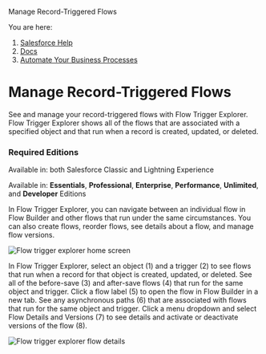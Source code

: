 Manage Record-Triggered Flows[](/s?language=en_US)

You are here:

1.  [Salesforce Help](/s/?language=en_US)
2.  [Docs](/s/products?language=en_US)
3.  [Automate Your Business Processes](/s/articleView?id=sf.extend_click_process.htm&language=en_US&type=5)

Manage Record-Triggered Flows
=============================

See and manage your record-triggered flows with Flow Trigger Explorer. Flow Trigger Explorer shows all of the flows that are associated with a specified object and that run when a record is created, updated, or deleted.

### Required Editions

Available in: both Salesforce Classic and Lightning Experience

Available in: [](/s?language=en_US)**Essentials**, **Professional**, **Enterprise**, **Performance**, **Unlimited**, and **Developer** Editions

In Flow Trigger Explorer, you can navigate between an individual flow in Flow Builder and other flows that run under the same circumstances. You can also create flows, reorder flows, see details about a flow, and manage flow versions.

![Flow trigger explorer home screen](https://resources.help.salesforce.com/images/b31f7682fb507da61363ffec5229edc9.png)

In Flow Trigger Explorer, select an object (1) and a trigger (2) to see flows that run when a record for that object is created, updated, or deleted. See all of the before-save (3) and after-save flows (4) that run for the same object and trigger. Click a flow label (5) to open the flow in Flow Builder in a new tab. See any asynchronous paths (6) that are associated with flows that run for the same object and trigger. Click a menu dropdown and select Flow Details and Versions (7) to see details and activate or deactivate versions of the flow (8).

![Flow trigger explorer flow details](https://resources.help.salesforce.com/images/81ab81bb3ef2a4fdb0ebb02e6e4b9a00.png)